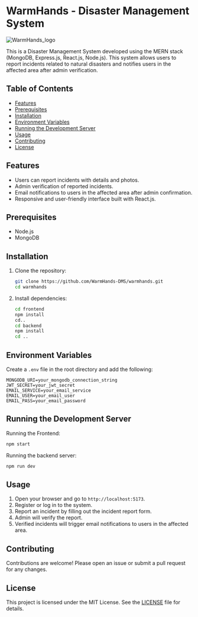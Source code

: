 # WarmHands - Disaster Management System

![WarmHands_logo](frontend/src/assets/warmhand-logo-full.png)

This is a Disaster Management System developed using the MERN stack (MongoDB, Express.js, React.js, Node.js). This system allows users to report incidents related to natural disasters and notifies users in the affected area after admin verification.

## Table of Contents

- [Features](#features)
- [Prerequisites](#prerequisites)
- [Installation](#installation)
- [Environment Variables](#environment-variables)
- [Running the Development Server](#running-the-development-server)
- [Usage](#usage)
- [Contributing](#contributing)
- [License](#license)

## Features

- Users can report incidents with details and photos.
- Admin verification of reported incidents.
- Email notifications to users in the affected area after admin confirmation.
- Responsive and user-friendly interface built with React.js.

## Prerequisites

- Node.js
- MongoDB

## Installation

1. Clone the repository:
   ```bash
   git clone https://github.com/WarmHands-DMS/warmhands.git
   cd warmhands
   ```

2. Install dependencies:
   ```bash
   cd frontend
   npm install
   cd..
   cd backend
   npm install
   cd ..
   ```

## Environment Variables

Create a `.env` file in the root directory and add the following:

```plaintext
MONGODB_URI=your_mongodb_connection_string
JWT_SECRET=your_jwt_secret
EMAIL_SERVICE=your_email_service
EMAIL_USER=your_email_user
EMAIL_PASS=your_email_password
```

## Running the Development Server

Running the Frontend:

```bash
npm start
```

Running the backend server:

```bash
npm run dev
```

## Usage

1. Open your browser and go to `http://localhost:5173`.
2. Register or log in to the system.
3. Report an incident by filling out the incident report form.
4. Admin will verify the report.
5. Verified incidents will trigger email notifications to users in the affected area.

## Contributing

Contributions are welcome! Please open an issue or submit a pull request for any changes.

## License

This project is licensed under the MIT License. See the [LICENSE](LICENSE) file for details.
